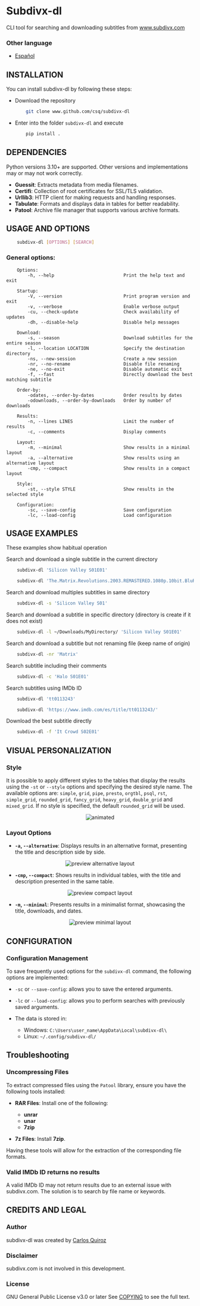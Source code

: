# Subdivx-dl
CLI tool for searching and downloading subtitles from www.subdivx.com

### Other language
- [Español](README-es.md)

## INSTALLATION
You can install subdivx-dl by following these steps:

* Download the repository
    ```bash
        git clone www.github.com/csq/subdivx-dl
    ```
* Enter into the folder ``subdivx-dl`` and execute
    ```bash
        pip install .
    ```

## DEPENDENCIES
Python versions 3.10+ are supported. Other versions and implementations may or may not work correctly.

* **Guessit**: Extracts metadata from media filenames.
* **Certifi**: Collection of root certificates for SSL/TLS validation.
* **Urllib3**: HTTP client for making requests and handling responses.
* **Tabulate**: Formats and displays data in tables for better readability.
* **Patool**: Archive file manager that supports various archive formats.

## USAGE AND OPTIONS
```bash
    subdivx-dl [OPTIONS] [SEARCH]
```
### General options:
```
    Options:
        -h, --help                          Print the help text and exit

    Startup:
        -V, --version                       Print program version and exit
        -v, --verbose                       Enable verbose output
        -cu, --check-update                 Check availability of updates
        -dh, --disable-help                 Disable help messages

    Download:
        -s, --season                        Download subtitles for the entire season
        -l, --location LOCATION             Specify the destination directory
        -ns, --new-session                  Create a new session
        -nr, --no-rename                    Disable file renaming
        -ne, --no-exit                      Disable automatic exit
        -f, --fast                          Directly download the best matching subtitle

    Order-by:
        -odates, --order-by-dates           Order results by dates
        -odownloads, --order-by-downloads   Order by number of downloads

    Results:
        -n, --lines LINES                   Limit the number of results
        -c, --comments                      Display comments

    Layout:
        -m, --minimal                       Show results in a minimal layout
        -a, --alternative                   Show results using an alternative layout
        -cmp, --compact                     Show results in a compact layout

    Style:
        -st, --style STYLE                  Show results in the selected style

    Configuration:
        -sc, --save-config                  Save configuration
        -lc, --load-config                  Load configuration
```

## USAGE EXAMPLES
These examples show habitual operation

Search and download a single subtitle in the current directory
```bash
    subdivx-dl 'Silicon Valley S01E01'
```
```bash
    subdivx-dl 'The.Matrix.Revolutions.2003.REMASTERED.1080p.10bit.BluRay.8CH.x265.HEVC-PSA.mkv'
```
Search and download multiples subtitles in same directory
```bash
    subdivx-dl -s 'Silicon Valley S01'
```
Search and download a subtitle in specific directory (directory is create if it does not exist)
```bash
    subdivx-dl -l ~/Downloads/MyDirectory/ 'Silicon Valley S01E01'
```
Search and download a subtitle but not renaming file (keep name of origin)
```bash
    subdivx-dl -nr 'Matrix'
```
Search subtitle including their comments
```bash
    subdivx-dl -c 'Halo S01E01'
```
Search subtitles using IMDb ID
```bash
    subdivx-dl 'tt0113243'
```
```bash
    subdivx-dl 'https://www.imdb.com/es/title/tt0113243/'
```
Download the best subtitle directly
```bash
    subdivx-dl -f 'It Crowd S02E01'
```

## VISUAL PERSONALIZATION
### Style
It is possible to apply different styles to the tables that display the results using the ``-st`` or ``--style`` options and specifying the desired style name. The available options are: ``simple``, ``grid``, ``pipe``, ``presto``, ``orgtbl``, ``psql``, ``rst``, ``simple_grid``, ``rounded_grid``, ``fancy_grid``, ``heavy_grid``, ``double_grid`` and ``mixed_grid``. If no style is specified, the default ``rounded_grid`` will be used.

<p align="center">
  <img src="img/styles.gif" alt="animated" />
</p>

### Layout Options
- **`-a`, `--alternative`**: Displays results in an alternative format, presenting the title and description side by side.
<p align="center">
  <img src="img/alternative_layout.png" alt="preview alternative layout" />
</p>

- **`-cmp`, `--compact`**: Shows results in individual tables, with the title and description presented in the same table.
<p align="center">
  <img src="img/compact_layout.png" alt="preview compact layout" />
</p>

- **`-m`, `--minimal`**: Presents results in a minimalist format, showcasing the title, downloads, and dates.
<p align="center">
  <img src="img/minimal_layout.png" alt="preview minimal layout" />
</p>

## CONFIGURATION
### Configuration Management
To save frequently used options for the ``subdivx-dl`` command, the following options are implemented:
* ``-sc`` or ``--save-config``: allows you to save the entered arguments.
* ``-lc`` or ``--load-config``: allows you to perform searches with previously saved arguments.

* The data is stored in:
    * Windows: ``C:\Users\user_name\AppData\Local\subdivx-dl\``
    * Linux: ``~/.config/subdivx-dl/``

## Troubleshooting

### Uncompressing Files

To extract compressed files using the ``Patool`` library, ensure you have the following tools installed:

- **RAR Files**: Install one of the following:
  - **unrar**
  - **unar**
  - **7zip**

- **7z Files**: Install **7zip**.

Having these tools will allow for the extraction of the corresponding file formats.

### Valid IMDb ID returns no results

A valid IMDb ID may not return results due to an external issue with subdivx.com. The solution is to search by file name or keywords.

## CREDITS AND LEGAL
### Author
subdivx-dl was created by [Carlos Quiroz](https://github.com/csq/)

### Disclaimer
subdivx.com is not involved in this development.

### License
GNU General Public License v3.0 or later
See [COPYING](COPYING) to see the full text.